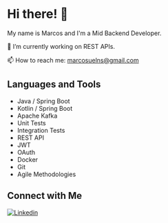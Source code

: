 # Hi there! 👋

My name is Marcos and I'm a Mid Backend Developer.

🔭 I’m currently working on REST APIs.

📫 How to reach me: marcosuelns@gmail.com

## Languages and Tools
- Java / Spring Boot
- Kotlin / Spring Boot
- Apache Kafka
- Unit Tests
- Integration Tests
- REST API
- JWT
- OAuth
- Docker
- Git
- Agile Methodologies

<!-- 
## GitHub Stats
![Your GitHub Stats](https://github-readme-stats.vercel.app/api?username=yourusername&show_icons=true)
-->

## Connect with Me
[![Linkedin](https://img.shields.io/badge/-MarcosSuel-blue?style=flat&logo=Linkedin&logoColor=white)](https://www.linkedin.com/in/marcos-saldanha-a789a31b1/)

